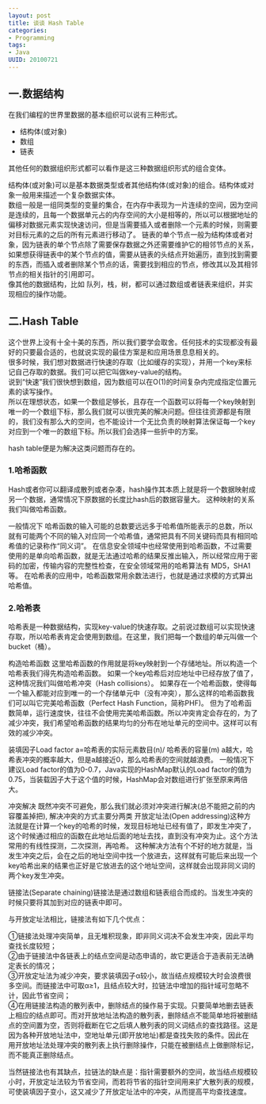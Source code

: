 ```yaml
---
layout: post
title: 谈谈 Hash Table
categories:
- Programming
tags:
- Java
UUID: 20100721
---
```


## 一.数据结构

在我们编程的世界里数据的基本组织可以说有三种形式。

* 结构体(或对象)
* 数组
* 链表

其他任何的数据组织形式都可以看作是这三种数据组织形式的组合变体。  

结构体(或对象)可以是基本数据类型或者其他结构体(或对象)的组合。结构体或对象一般用来描述一个复杂数据实体。  
数组一般是一组同类型的变量的集合，在内存中表现为一片连续的空间，因为空间是连续的，且每一个数据单元占的内存空间的大小是相等的，所以可以根据地址的偏移对数据元素实现快速访问，但是当需要插入或者删除一个元素的时候，则需要对目标元素的之后的所有元素进行移动了。 
链表的单个节点一般为结构体或者对象，因为链表的单个节点除了需要保存数据之外还需要维护它的相邻节点的关系，如果想获得链表中的某个节点的值，需要从链表的头结点开始遍历，直到找到需要的东西，而插入或者删除某个节点的话，需要找到相应的节点，修改其以及其相邻节点的相关指针的引用即可。  
像其他的数据结构，比如 队列，栈，树，都可以通过数组或者链表来组织，并实现相应的操作功能。  

## 二.Hash Table
这个世界上没有十全十美的东西，所以我们要学会取舍。任何技术的实现都没有最好的只要最合适的，也就说实现的最佳方案是和应用场景息息相关的。  
很多时候，我们想对数据进行快速的存取（比如缓存的实现），并用一个key来标记自己存取的数据。我们可以把它叫做key-value的结构。  
说到“快速”我们很快想到数组，因为数组可以在O(1)的时间复杂内完成指定位置元素的读写操作。  
所以在理想状态，如果一个数组足够长，且存在一个函数可以将每一个key映射到唯一的一个数组下标，那么我们就可以很完美的解决问题。但往往资源都是有限的，我们没有那么大的空间，也不能设计一个无比负责的映射算法保证每一个key对应到一个唯一的数组下标。所以我们会选择一些折中的方案。
  
hash table便是为解决这类问题而存在的。

### 1.哈希函数
Hash或者你可以翻译成散列或者杂凑，hash操作其本质上就是将一个数据映射成另一个数据，通常情况下原数据的长度比hash后的数据容量大。
这种映射的关系我们叫做哈希函数。

一般情况下 哈希函数的输入可能的总数要远远多于哈希值所能表示的总数，所以就有可能两个不同的输入对应同一个哈希值，通常把具有不同关键码而具有相同哈希值的记录称作“同义词”。
在信息安全领域中也经常使用到哈希函数，不过需要使用的是单向哈希函数，就是无法通过哈希的结果反推出输入，所以经常应用于密码的加密，传输内容的完整性检查，在安全领域常用的哈希算法有 MD5，SHA1等。
在哈希表的应用中，哈希函数常用余数法进行，也就是通过求模的方式算出哈希值。

### 2.哈希表
哈希表是一种数据结构，实现key-value的快速存取。之前说过数组可以实现快速存取，所以哈希表肯定会使用到数组。在这里，我们把每一个数组的单元叫做一个bucket（桶）。

构造哈希函数
这里哈希函数的作用就是将key映射到一个存储地址。所以构造一个哈希表我们得先构造哈希函数。
如果一个key哈希后对应地址中已经存放了值了，这种情况我们叫做哈希冲突（Hash collisions）。
如果存在一个哈希函数，使得每一个输入都能对应到唯一的一个存储单元中（没有冲突），那么这样的哈希函数我们可以叫它完美哈希函数（Perfect Hash Function，简称PHF)。
但为了哈希函数简单，运行速度快，往往不会使用完美哈希函数。所以冲突肯定会存在的，为了减少冲突，我们希望哈希函数的结果均匀的分布在地址单元的空间中。这样可以有效的减少冲突。

装填因子Load factor a=哈希表的实际元素数目(n)/ 哈希表的容量(m) a越大，哈希表冲突的概率越大，但是a越接近0，那么哈希表的空间就越浪费。
一般情况下建议Load factor的值为0-0.7，Java实现的HashMap默认的Load factor的值为0.75，当装载因子大于这个值的时候，HashMap会对数组进行扩张至原来两倍大。

冲突解决
既然冲突不可避免，那么我们就必须对冲突进行解决(总不能把之前的内容覆盖掉把),
解决冲突的方式主要分两类
开放定址法(Open addressing)这种方法就是在计算一个key的哈希的时候，发现目标地址已经有值了，即发生冲突了，这个时候通过相应的函数在此地址后面的地址去找，直到没有冲突为止。这个方法常用的有线性探测，二次探测，再哈希。
这种解决方法有个不好的地方就是，当发生冲突之后，会在之后的地址空间中找一个放进去，这样就有可能后来出现一个key哈希出来的结果也正好是它放进去的这个地址空间，这样就会出现非同义词的两个key发生冲突。


链接法(Separate chaining)链接法是通过数组和链表组合而成的。当发生冲突的时候只要将其加到对应的链表中即可。



与开放定址法相比，链接法有如下几个优点：

①链接法处理冲突简单，且无堆积现象，即非同义词决不会发生冲突，因此平均查找长度较短；  
②由于链接法中各链表上的结点空间是动态申请的，故它更适合于造表前无法确定表长的情况；  
③开放定址法为减少冲突，要求装填因子α较小，故当结点规模较大时会浪费很多空间。而链接法中可取α≥1，且结点较大时，拉链法中增加的指针域可忽略不计，因此节省空间；  
④在用链接法构造的散列表中，删除结点的操作易于实现。只要简单地删去链表上相应的结点即可。而对开放地址法构造的散列表，删除结点不能简单地将被删结点的空间置为空，否则将截断在它之后填人散列表的同义词结点的查找路径。这是因为各种开放地址法中，空地址单元(即开放地址)都是查找失败的条件。因此在 用开放地址法处理冲突的散列表上执行删除操作，只能在被删结点上做删除标记，而不能真正删除结点。  
  
当然链接法也有其缺点，拉链法的缺点是：指针需要额外的空间，故当结点规模较小时，开放定址法较为节省空间，而若将节省的指针空间用来扩大散列表的规模，可使装填因子变小，这又减少了开放定址法中的冲突，从而提高平均查找速度。

